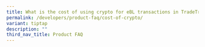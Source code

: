 ```yaml
---
title: What is the cost of using crypto for eBL transactions in TradeTrust?
permalink: /developers/product-faq/cost-of-crypto/
variant: tiptap
description: ""
third_nav_title: Product FAQ
---
```

